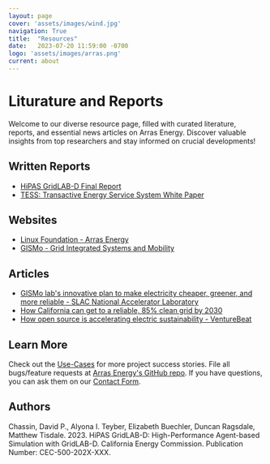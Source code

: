 ```yaml
---
layout: page
cover: 'assets/images/wind.jpg'
navigation: True
title:  "Resources"
date:   2023-07-20 11:59:00 -0700
logo: 'assets/images/arras.png'
current: about
---
```


# Liturature and Reports

Welcome to our diverse resource page, filled with curated literature, reports, and essential news articles on Arras Energy. Discover valuable insights from top researchers and stay informed on crucial developments!

## Written Reports

- [HiPAS GridLAB-D Final Report](https://drive.google.com/file/d/13uk-BRT2FVdv5OuEbbtdAIB1tuZdgt1i/view?usp=drive_link)
- [TESS: Transactive Energy Service System White Paper](https://s3.us-east-2.amazonaws.com/tess.slacgismo.org/Chassin+et+al%2C+TESS+White+Paper+(2019).pdf)


## Websites
- [Linux Foundation - Arras Energy](https://lfenergy.org/projects/arras/)
- [GISMo - Grid Integrated Systems and Mobility](https://gismo.slac.stanford.edu/)

## Articles

- [GISMo lab's innovative plan to make electricity cheaper, greener, and more reliable - SLAC National Accelerator Laboratory](https://www6.slac.stanford.edu/news/2022-02-28-gismo-labs-innovative-plan-make-electricity-cheaper-greener-and-more-reliable)
- [How California can get to a reliable, 85% clean grid by 2030](https://www.canarymedia.com/articles/clean-energy/how-california-can-get-to-a-reliable-85-clean-grid-by-2030)
- [How open source is accelerating electric sustainability - VentureBeat](https://venturebeat.com/programming-development/how-open-source-is-accelerating-electric-sustainability/)

## Learn More
Check out the [Use-Cases][Use-Cases] for more project success stories. File all bugs/feature requests at [Arras Energy's GitHub repo][Arras Energy's GitHub repo]. If you have questions, you can ask them on our [Contact Form][Contact Form].

## Authors
Chassin, David P., Alyona I. Teyber, Elizabeth Buechler, Duncan Ragsdale, Matthew Tisdale. 2023. HiPAS GridLAB-D: High-Performance Agent-based Simulation with GridLAB-D.
California Energy Commission. Publication Number: CEC-500-202X-XXX.

[Use-Cases]: https://google.com
[Arras Energy's GitHub repo]: https://github.com/arras-energy
[Contact Form]: https://talk.jekyllrb.com/
